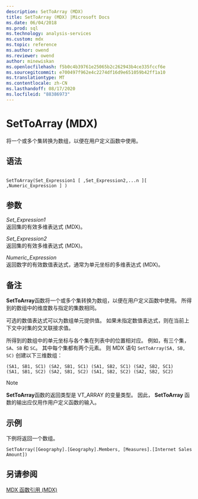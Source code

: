 ```yaml
---
description: SetToArray (MDX)
title: SetToArray (MDX) |Microsoft Docs
ms.date: 06/04/2018
ms.prod: sql
ms.technology: analysis-services
ms.custom: mdx
ms.topic: reference
ms.author: owend
ms.reviewer: owend
author: minewiskan
ms.openlocfilehash: f5b0c4b39761e25065b2c262943b4ce335fccf6e
ms.sourcegitcommit: e700497f962e4c2274df16d9e651059b42ff1a10
ms.translationtype: MT
ms.contentlocale: zh-CN
ms.lasthandoff: 08/17/2020
ms.locfileid: "88386973"
---
```

# <a name="settoarray-mdx"></a>SetToArray (MDX)


  将一个或多个集转换为数组，以便在用户定义函数中使用。  
  
## <a name="syntax"></a>语法  
  
```  
  
SetToArray(Set_Expression1 [ ,Set_Expression2,...n ][ ,Numeric_Expression ] )  
```  
  
## <a name="arguments"></a>参数  
 *Set_Expression1*  
 返回集的有效多维表达式 (MDX)。  
  
 *Set_Expression2*  
 返回集的有效多维表达式 (MDX)。  
  
 *Numeric_Expression*  
 返回数字的有效数值表达式，通常为单元坐标的多维表达式 (MDX)。  
  
## <a name="remarks"></a>备注  
 **SetToArray**函数将一个或多个集转换为数组，以便在用户定义函数中使用。 所得到的数组中的维度数与指定的集数相同。  
  
 可选的数值表达式可以为数组单元提供值。 如果未指定数值表达式，则在当前上下文中对集的交叉联接求值。  
  
 所得到的数组中的单元坐标与各个集在列表中的位置相对应。 例如，有三个集，`SA`、`SB` 和 `SC`。 其中每个集都有两个元素。 则 MDX 语句 `SetToArray(SA, SB, SC)` 创建以下三维数组：  
  
```  
(SA1, SB1, SC1) (SA2, SB1, SC1) (SA1, SB2, SC1) (SA2, SB2, SC1)   
(SA1, SB1, SC2) (SA2, SB1, SC2) (SA1, SB2, SC2) (SA2, SB2, SC2)   
```  
  
> [!NOTE]  
>  **SetToArray**函数的返回类型是 VT_ARRAY 的变量类型。 因此， **SetToArray** 函数的输出应仅用作用户定义函数的输入。  
  
## <a name="example"></a>示例  
 下例将返回一个数组。  
  
```  
SetToArray([Geography].[Geography].Members, [Measures].[Internet Sales Amount])  
```  
  
## <a name="see-also"></a>另请参阅  
 [MDX 函数引用 (MDX)](../mdx/mdx-function-reference-mdx.md)  
  
  
